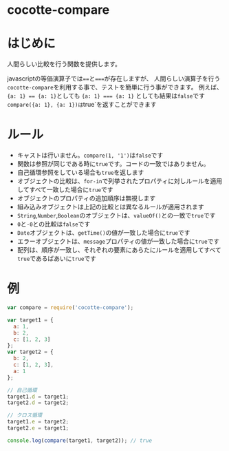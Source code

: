 cocotte-compare
===============

# はじめに

人間らしい比較を行う関数を提供します。

javascriptの等価演算子では`==`と`===`が存在しますが、
人間らしい演算子を行う`cocotte-compare`を利用する事で、テストを簡単に行う事ができます。
例えば、`{a: 1} == {a: 1}`としても `{a: 1} === {a: 1}` としても結果は`false`です
`compare({a: 1}, {a: 1})は`true`を返すことができます

# ルール

 + キャストは行いません。`compare(1, '1')`は`false`です
 + 関数は参照が同じである時に`true`です。コードの一致ではありません。
 + 自己循環参照をしている場合も`true`を返します
 + オブジェクトの比較は、`for-in`で列挙されたプロパティに対しルールを適用してすべて一致した場合に`true`です
 + オブジェクトのプロパティの追加順序は無視します
 + 組み込みオブジェクトは上記の比較とは異なるルールが適用されます
 + `String`,`Number`,`Boolean`のオブジェクトは、`valueOf()`との一致で`true`です
 + `0`と`-0`との比較は`false`です
 + `Date`オブジェクトは、`getTime()`の値が一致した場合に`true`です
 + エラーオブジェクトは、`message`プロパティの値が一致した場合に`true`です
 + 配列は、順序が一致し、それぞれの要素にあらたにルールを適用してすべて`true`であるばあいに`true`です

# 例

```javascript
var compare = require('cocotte-compare');

var target1 = {
  a: 1,
  b: 2,
  c: [1, 2, 3]
};
var target2 = {
  b: 2,
  c: [1, 2, 3],
  a: 1
};

// 自己循環
target1.d = target1;
target2.d = target2;

// クロス循環
target1.e = target2;
target2.e = target1;

console.log(compare(target1, target2)); // true

```

